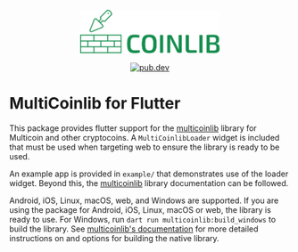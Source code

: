 <p align="center">
  <img
    src="https://raw.githubusercontent.com/KamaniasFaucet/multicoinlib/master/logo.svg"
    alt="MultiCoinlib"
    width="250px"
  >
</p>
<p align="center">
  <a href="https://pub.dev/packages/multicoinlib_flutter">
    <img alt="pub.dev" src="https://img.shields.io/pub/v/multicoinlib_flutter?logo=dart&label=pub.dev">
  </a>
</p>

# MultiCoinlib for Flutter

This package provides flutter support for the
[multicoinlib](https://pub.dev/packages/multicoinlib) library for Multicoin and
other cryptocoins. A `MultiCoinlibLoader` widget is included that must be used when
targeting web to ensure the library is ready to be used.

An example app is provided in `example/` that demonstrates use of the loader
widget. Beyond this, the [multicoinlib](https://pub.dev/packages/multicoinlib) library
documentation can be followed.

Android, iOS, Linux, macOS, web, and Windows are supported. If you are using the
package for Android, iOS, Linux, macOS or web, the library is ready to use. For
Windows, run `dart run multicoinlib:build_windows` to build the library. See
[multicoinlib's documentation](https://pub.dev/packages/multicoinlib) for more detailed
instructions on and options for building the native library.
